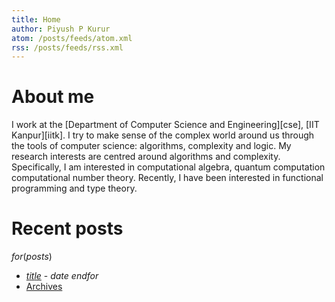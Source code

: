 ```yaml
---
title: Home
author: Piyush P Kurur
atom: /posts/feeds/atom.xml
rss: /posts/feeds/rss.xml
---
```


# About me

I work at the [Department of Computer Science and Engineering][cse],
[IIT Kanpur][iitk]. I try to make sense of the complex world around us
through the tools of computer science: algorithms, complexity and
logic. My research interests are centred around algorithms and
complexity. Specifically, I am interested in computational algebra,
quantum computation computational number theory. Recently, I have
been interested in functional programming and type theory.


# Recent posts

$for(posts)$
* [$title$]($url$) - $date$
$endfor$
* [<i class="fa fa-archive"></i>Archives](/posts/archive/)



[Quantum computing]:
	</teaching/Quantum-computing/index.html>
	"Quantum computing"
